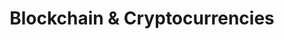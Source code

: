 ---
layout: topic
permalink: /learning/blockchain-cryptocurrencies/
id: blockchain
title: Blockchain & Cryptocurrencies
hide_navigation: true
infos:
  title: Blockchain & Cryptocurrencies
  days: 70
  description: Learn how blockchain and cryptocurrency works and build one in one month
resources:
  - title: Bitcoin and Cryptocurrency Technologies - Coursera MOOC from Princeton University
    url: https://www.coursera.org/learn/cryptocurrency
  - title: Naivecoin Tutorial
    url: https://lhartikk.github.io/
  - title: Naivecoin Proof of Stake Tutorial
    url: https://naivecoinstake.learn.uno/
  - title: Bitcoin whitepaper
    url: https://bitcoin.org/bitcoin.pdf
  - title: Peercoin whitepaper
    url: https://peercoin.net/whitepaper
  - title: IOTA Whitepaper
    url: https://iota.org/IOTA_Whitepaper.pdf
  - title: Radix DLT Whitepaper
    url: https://papers.radixdlt.com/tempo/latest/
  - title: How Cryptocurrencies Work (Technical Guide)
    url: https://medium.com/learning-lab/how-cryptocurrencies-work-technical-guide-95950c002b8f
  - title: Proof of What? Understand the Distributed Consensuses in Blockchain
    url: https://medium.com/learning-lab/proof-of-what-understand-the-distributed-consensuses-in-blockchain-1d9304ae4afe
projects_ideas:
  - title: Build your own cryptocurrency
  - title: Build your own blockchain
  - title: Fork a cryptocurrency
experiences:
  - title: How I Learnt About Cryptocurrencies and Built One in 2 Months
    url: https://medium.com/learning-lab/how-i-learnt-about-cryptocurrencies-and-built-one-in-2-months-5d6d58616358
    source: medium.com
    author: Sandoche Adittane
---